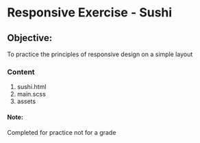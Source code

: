 # Responsive Exercise - Sushi

## Objective:

To practice the principles of responsive design on a simple layout

### Content
1. sushi.html
2. main.scss
3. assets

#### Note:
Completed for practice not for a grade
